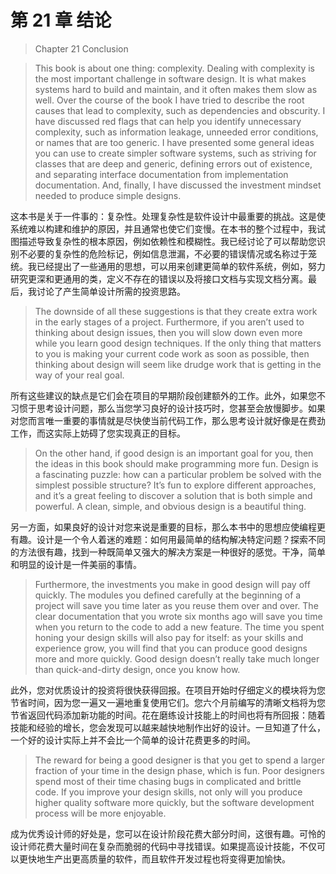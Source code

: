 # 第 21 章 结论

> Chapter 21 Conclusion

> This book is about one thing: complexity. Dealing with complexity is the most important challenge in software design. It is what makes systems hard to build and maintain, and it often makes them slow as well. Over the course of the book I have tried to describe the root causes that lead to complexity, such as dependencies and obscurity. I have discussed red flags that can help you identify unnecessary complexity, such as information leakage, unneeded error conditions, or names that are too generic. I have presented some general ideas you can use to create simpler software systems, such as striving for classes that are deep and generic, defining errors out of existence, and separating interface documentation from implementation documentation. And, finally, I have discussed the investment mindset needed to produce simple designs.

这本书是关于一件事的：复杂性。处理复杂性是软件设计中最重要的挑战。这是使系统难以构建和维护的原因，并且通常也使它们变慢。在本书的整个过程中，我试图描述导致复杂性的根本原因，例如依赖性和模糊性。我已经讨论了可以帮助您识别不必要的复杂性的危险标记，例如信息泄漏，不必要的错误情况或名称过于笼统。我已经提出了一些通用的思想，可以用来创建更简单的软件系统，例如，努力研究更深和更通用的类，定义不存在的错误以及将接口文档与实现文档分离。最后，我讨论了产生简单设计所需的投资思路。

> The downside of all these suggestions is that they create extra work in the early stages of a project. Furthermore, if you aren’t used to thinking about design issues, then you will slow down even more while you learn good design techniques. If the only thing that matters to you is making your current code work as soon as possible, then thinking about design will seem like drudge work that is getting in the way of your real goal.

所有这些建议的缺点是它们会在项目的早期阶段创建额外的工作。此外，如果您不习惯于思考设计问题，那么当您学习良好的设计技巧时，您甚至会放慢脚步。如果对您而言唯一重要的事情就是尽快使当前代码工作，那么思考设计就好像是在费劲工作，而这实际上妨碍了您实现真正的目标。

> On the other hand, if good design is an important goal for you, then the ideas in this book should make programming more fun. Design is a fascinating puzzle: how can a particular problem be solved with the simplest possible structure? It’s fun to explore different approaches, and it’s a great feeling to discover a solution that is both simple and powerful. A clean, simple, and obvious design is a beautiful thing.

另一方面，如果良好的设计对您来说是重要的目标，那么本书中的思想应使编程更有趣。设计是一个令人着迷的难题：如何用最简单的结构解决特定问题？探索不同的方法很有趣，找到一种既简单又强大的解决方案是一种很好的感觉。干净，简单和明显的设计是一件美丽的事情。

> Furthermore, the investments you make in good design will pay off quickly. The modules you defined carefully at the beginning of a project will save you time later as you reuse them over and over. The clear documentation that you wrote six months ago will save you time when you return to the code to add a new feature. The time you spent honing your design skills will also pay for itself: as your skills and experience grow, you will find that you can produce good designs more and more quickly. Good design doesn’t really take much longer than quick-and-dirty design, once you know how.

此外，您对优质设计的投资将很快获得回报。在项目开始时仔细定义的模块将为您节省时间，因为您一遍又一遍地重复使用它们。您六个月前编写的清晰文档将为您节省返回代码添加新功能的时间。花在磨练设计技能上的时间也将有所回报：随着技能和经验的增长，您会发现可以越来越快地制作出好的设计。一旦知道了什么，一个好的设计实际上并不会比一个简单的设计花费更多的时间。

> The reward for being a good designer is that you get to spend a larger fraction of your time in the design phase, which is fun. Poor designers spend most of their time chasing bugs in complicated and brittle code. If you improve your design skills, not only will you produce higher quality software more quickly, but the software development process will be more enjoyable.

成为优秀设计师的好处是，您可以在设计阶段花费大部分时间，这很有趣。可怜的设计师花费大量时间在复杂而脆弱的代码中寻找错误。如果提高设计技能，不仅可以更快地生产出更高质量的软件，而且软件开发过程也将变得更加愉快。

